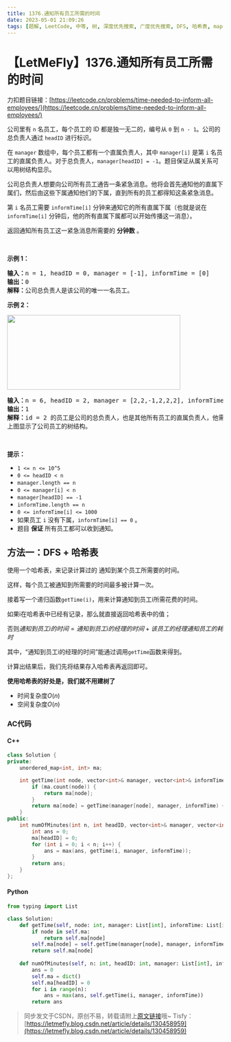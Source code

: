 ```yaml
---
title: 1376.通知所有员工所需的时间
date: 2023-05-01 21:09:26
tags: [题解, LeetCode, 中等, 树, 深度优先搜索, 广度优先搜索, DFS, 哈希表, map]
---
```


# 【LetMeFly】1376.通知所有员工所需的时间

力扣题目链接：[https://leetcode.cn/problems/time-needed-to-inform-all-employees/](https://leetcode.cn/problems/time-needed-to-inform-all-employees/)

<p>公司里有 <code>n</code> 名员工，每个员工的 ID 都是独一无二的，编号从 <code>0</code> 到 <code>n - 1</code>。公司的总负责人通过 <code>headID</code> 进行标识。</p>

<p>在 <code>manager</code> 数组中，每个员工都有一个直属负责人，其中 <code>manager[i]</code> 是第 <code>i</code> 名员工的直属负责人。对于总负责人，<code>manager[headID] = -1</code>。题目保证从属关系可以用树结构显示。</p>

<p>公司总负责人想要向公司所有员工通告一条紧急消息。他将会首先通知他的直属下属们，然后由这些下属通知他们的下属，直到所有的员工都得知这条紧急消息。</p>

<p>第 <code>i</code> 名员工需要 <code>informTime[i]</code> 分钟来通知它的所有直属下属（也就是说在 <code>informTime[i]</code> 分钟后，他的所有直属下属都可以开始传播这一消息）。</p>

<p>返回通知所有员工这一紧急消息所需要的 <strong>分钟数</strong> 。</p>

<p>&nbsp;</p>

<p><strong>示例 1：</strong></p>

<pre>
<strong>输入：</strong>n = 1, headID = 0, manager = [-1], informTime = [0]
<strong>输出：</strong>0
<strong>解释：</strong>公司总负责人是该公司的唯一一名员工。
</pre>

<p><strong>示例 2：</strong></p>

<p><img alt="" src="https://assets.leetcode-cn.com/aliyun-lc-upload/uploads/2020/03/08/graph.png" style="height: 174px; width: 404px;" /></p>

<pre>
<strong>输入：</strong>n = 6, headID = 2, manager = [2,2,-1,2,2,2], informTime = [0,0,1,0,0,0]
<strong>输出：</strong>1
<strong>解释：</strong>id = 2 的员工是公司的总负责人，也是其他所有员工的直属负责人，他需要 1 分钟来通知所有员工。
上图显示了公司员工的树结构。
</pre>

<p>&nbsp;</p>

<p><strong>提示：</strong></p>

<ul>
	<li><code>1 &lt;= n &lt;= 10^5</code></li>
	<li><code>0 &lt;= headID &lt; n</code></li>
	<li><code>manager.length == n</code></li>
	<li><code>0 &lt;= manager[i] &lt; n</code></li>
	<li><code>manager[headID] == -1</code></li>
	<li><code>informTime.length&nbsp;== n</code></li>
	<li><code>0 &lt;= informTime[i] &lt;= 1000</code></li>
	<li>如果员工 <code>i</code> 没有下属，<code>informTime[i] == 0</code> 。</li>
	<li>题目 <strong>保证</strong> 所有员工都可以收到通知。</li>
</ul>


    
## 方法一：DFS + 哈希表

使用一个哈希表，来记录计算过的 通知到某个员工所需要的时间。

这样，每个员工被通知到所需要的时间最多被计算一次。

接着写一个递归函数```getTime(i)```，用来计算通知到员工i所需花费的时间。

如果i在哈希表中已经有记录，那么就直接返回哈希表中的值；

否则$通知到员工i的时间 = 通知到员工i的经理的时间 + 该员工的经理通知员工的耗时$

其中，“通知到员工i的经理的时间”能通过调用```getTime```函数来得到。

计算出结果后，我们先将结果存入哈希表再返回即可。

**使用哈希表的好处是，我们就不用建树了**

+ 时间复杂度$O(n)$
+ 空间复杂度$O(n)$

### AC代码

#### C++

```cpp
class Solution {
private:
    unordered_map<int, int> ma;

    int getTime(int node, vector<int>& manager, vector<int>& informTime) {
        if (ma.count(node)) {
            return ma[node];
        }
        return ma[node] = getTime(manager[node], manager, informTime) + informTime[manager[node]];
    }
public:
    int numOfMinutes(int n, int headID, vector<int>& manager, vector<int>& informTime) {
        int ans = 0;
        ma[headID] = 0;
        for (int i = 0; i < n; i++) {
            ans = max(ans, getTime(i, manager, informTime));
        }
        return ans;
    }
};
```

#### Python

```python
from typing import List

class Solution:
    def getTime(self, node: int, manager: List[int], informTime: List[int]) -> int:
        if node in self.ma:
            return self.ma[node]
        self.ma[node] = self.getTime(manager[node], manager, informTime) + informTime[manager[node]]
        return self.ma[node]
    
    def numOfMinutes(self, n: int, headID: int, manager: List[int], informTime: List[int]) -> int:
        ans = 0
        self.ma = dict()
        self.ma[headID] = 0
        for i in range(n):
            ans = max(ans, self.getTime(i, manager, informTime))
        return ans
```

> 同步发文于CSDN，原创不易，转载请附上[原文链接](https://leetcode.letmefly.xyz/2023/05/01/LeetCode%201376.%E9%80%9A%E7%9F%A5%E6%89%80%E6%9C%89%E5%91%98%E5%B7%A5%E6%89%80%E9%9C%80%E7%9A%84%E6%97%B6%E9%97%B4/)哦~
> Tisfy：[https://letmefly.blog.csdn.net/article/details/130458959](https://letmefly.blog.csdn.net/article/details/130458959)
